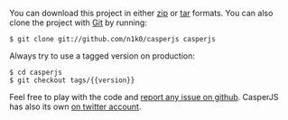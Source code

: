 You can download this project in either
[zip](https://github.com/n1k0/casperjs/zipball/{{version}}) or
[tar](https://github.com/n1k0/casperjs/tarball/{{version}}) formats. You can
also clone the project with [Git](http://git-scm.com) by running:

```
$ git clone git://github.com/n1k0/casperjs casperjs
```

Always try to use a tagged version on production:

```
$ cd casperjs
$ git checkout tags/{{version}}
```

Feel free to play with the code and [report any issue on
github](https://github.com/n1k0/casperjs/issues). CasperJS has also its own [on
twitter account](https://twitter.com/casperjs_org).

